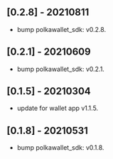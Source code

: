 ## [0.2.8] - 20210811

* bump polkawallet_sdk: v0.2.8.

## [0.2.1] - 20210609

* bump polkawallet_sdk: v0.2.1.

## [0.1.5] - 20210304

* update for wallet app v1.1.5.

## [0.1.8] - 20210531

* bump polkawallet_sdk: v0.1.8.

